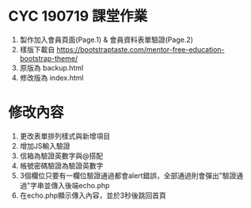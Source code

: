 # CYC 190719 課堂作業
1. 製作加入會員頁面(Page.1) & 會員資料表單驗證(Page.2)
2. 樣版下載自 https://bootstraptaste.com/mentor-free-education-bootstrap-theme/
3. 原版為 backup.html
4. 修改版為 index.html

# 修改內容
1. 更改表單排列樣式與新增項目
2. 增加JS輸入驗證
3. 信箱為驗證英數字與@搭配
4. 帳號密碼驗證為驗證英數字
5. 3個欄位只要有一欄位驗證通過都會alert錯誤，全部通過則會彈出"驗證通過"字串並傳入後端echo.php
6. 在echo.php顯示傳入內容，並於3秒後跳回首頁